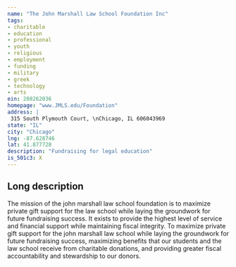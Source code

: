 ```yaml
---
name: "The John Marshall Law School Foundation Inc"
tags:
- charitable
- education
- professional
- youth
- religious
- employment
- funding
- military
- greek
- technology
- arts
ein: 208262036
homepage: "www.JMLS.edu/Foundation"
address: |
 315 South Plymouth Court, \nChicago, IL 606043969
state: "IL"
city: "Chicago"
lng: -87.628746
lat: 41.877728
description: "Fundraising for legal education"
is_501c3: X
---
```


## Long description

The mission of the john marshall law school foundation is to maximize private gift support for the law school while laying the groundwork for future fundraising success. It exists to provide the highest level of service and financial support while maintaining fiscal integrity. To maximize private gift support for the john marshall law school while laying the groundwork for future fundraising success, maximizing benefits that our students and the law school receive from charitable donations, and providing greater fiscal accountability and stewardship to our donors. 
